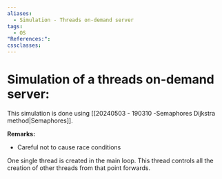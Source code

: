 ```yaml
---
aliases:
  - Simulation - Threads on-demand server
tags:
  - OS
"References:": 
cssclasses:
---
```

# Simulation of a threads on-demand server: 
This simulation is done using [[20240503 - 190310 -Semaphores Dijkstra method|Semaphores]].

**Remarks:**
+ Careful not to cause race conditions

One single thread is created in the main loop. This thread controls all the creation of other threads from that point forwards.